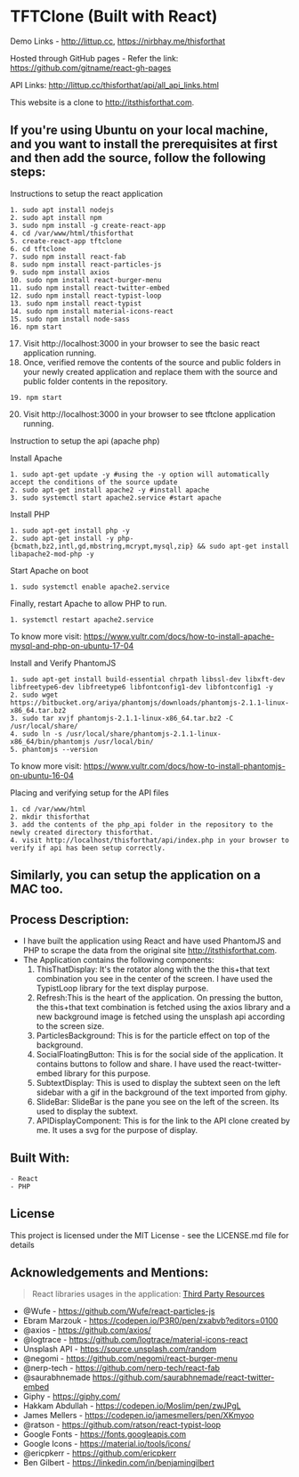 # TFTClone (Built with React)

Demo Links - http://littup.cc, https://nirbhay.me/thisforthat

Hosted through GitHub pages - Refer the link: https://github.com/gitname/react-gh-pages

API Links: http://littup.cc/thisforthat/api/all_api_links.html

This website is a clone to http://itsthisforthat.com.

## If you're using Ubuntu on your local machine, and you want to install the prerequisites at first and then add the source, follow the following steps:

Instructions to setup the react application

```
1. sudo apt install nodejs
2. sudo apt install npm
3. sudo npm install -g create-react-app
4. cd /var/www/html/thisforthat
5. create-react-app tftclone
6. cd tftclone
7. sudo npm install react-fab
8. sudo npm install react-particles-js
9. sudo npm install axios
10. sudo npm install react-burger-menu
11. sudo npm install react-twitter-embed
12. sudo npm install react-typist-loop
13. sudo npm install react-typist
14. sudo npm install material-icons-react
15. sudo npm install node-sass
16. npm start
```
17. Visit http://localhost:3000 in your browser to see the basic react application running.
18. Once, verified remove the contents of the source and public folders in your newly created application and replace them with the source and public folder contents in the repository.
```
19. npm start
```
20. Visit http://localhost:3000 in your browser to see tftclone application running.

Instruction to setup the api (apache php)

Install Apache
```
1. sudo apt-get update -y #using the -y option will automatically accept the conditions of the source update
2. sudo apt-get install apache2 -y #install apache
3. sudo systemctl start apache2.service #start apache
```

Install PHP
```
1. sudo apt-get install php -y
2. sudo apt-get install -y php-{bcmath,bz2,intl,gd,mbstring,mcrypt,mysql,zip} && sudo apt-get install libapache2-mod-php -y
```

Start Apache on boot
```
1. sudo systemctl enable apache2.service
```

Finally, restart Apache to allow PHP to run.
```
1. systemctl restart apache2.service
```

To know more visit: https://www.vultr.com/docs/how-to-install-apache-mysql-and-php-on-ubuntu-17-04

Install and Verify PhantomJS
```
1. sudo apt-get install build-essential chrpath libssl-dev libxft-dev libfreetype6-dev libfreetype6 libfontconfig1-dev libfontconfig1 -y
2. sudo wget https://bitbucket.org/ariya/phantomjs/downloads/phantomjs-2.1.1-linux-x86_64.tar.bz2
3. sudo tar xvjf phantomjs-2.1.1-linux-x86_64.tar.bz2 -C /usr/local/share/
4. sudo ln -s /usr/local/share/phantomjs-2.1.1-linux-x86_64/bin/phantomjs /usr/local/bin/
5. phantomjs --version
```

To know more visit: https://www.vultr.com/docs/how-to-install-phantomjs-on-ubuntu-16-04

Placing and verifying setup for the API files
```
1. cd /var/www/html
2. mkdir thisforthat
3. add the contents of the php_api folder in the repository to the newly created directory thisforthat.
4. visit http://localhost/thisforthat/api/index.php in your browser to verify if api has been setup correctly.
```

## Similarly, you can setup the application on a MAC too.

## Process Description:
- I have built the application using React and have used PhantomJS and PHP to scrape the data from the original site http://itsthisforthat.com.
- The Application contains the following components:
  1. ThisThatDisplay: It's the rotator along with the the this+that text combination you see in the center of the screen. I have used the TypistLoop library for the text display purpose.
  2. Refresh:This is the heart of the application. On pressing the button, the this+that text combination is fetched using the axios library and a new background image is fetched using the unsplash api according to the screen size.
  3. ParticlesBackground: This is for the particle effect on top of the background.
  4. SocialFloatingButton: This is for the social side of the application. It contains buttons to follow and share. I have used the react-twitter-embed library for this purpose.
  5. SubtextDisplay: This is used to display the subtext seen on the left sidebar with a gif in the background of the text imported from giphy.
  6. SlideBar: SlideBar is the pane you see on the left of the screen. Its used to display the subtext.
  7. APIDisplayComponent: This is for the link to the API clone created by me. It uses a svg for the purpose of display.

## Built With:
    - React
    - PHP
    
## License
This project is licensed under the MIT License - see the LICENSE.md file for details

## Acknowledgements and Mentions:
> React libraries usages in the application: [Third Party Resources](https://github.com/nirbhayph/thisforthat/blob/master/Third%20Party%20Resources.pdf)

- @Wufe - https://github.com/Wufe/react-particles-js
- Ebram Marzouk - https://codepen.io/P3R0/pen/zxabvb?editors=0100
- @axios - https://github.com/axios/
- @logtrace - https://github.com/logtrace/material-icons-react
- Unsplash API - https://source.unsplash.com/random
- @negomi - https://github.com/negomi/react-burger-menu
- @nerp-tech - https://github.com/nerp-tech/react-fab
- @saurabhnemade https://github.com/saurabhnemade/react-twitter-embed
- Giphy - https://giphy.com/
- Hakkam Abdullah - https://codepen.io/Moslim/pen/zwJPgL
- James Mellers - https://codepen.io/jamesmellers/pen/XKmyoo
- @ratson - https://github.com/ratson/react-typist-loop
- Google Fonts - https://fonts.googleapis.com
- Google Icons - https://material.io/tools/icons/
- @ericpkerr - https://github.com/ericpkerr
- Ben Gilbert - https://linkedin.com/in/benjamingilbert
